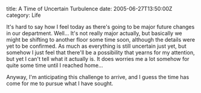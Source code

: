 title: A Time of Uncertain Turbulence
date: 2005-06-27T13:50:00Z
category: Life

It's hard to say how I feel today as there's going to be major future changes in our department. Well… It's not really major actually, but basically we might be shifting to another floor some time soon, although the details were yet to be confirmed. As much as everything is still uncertain just yet, but somehow I just feel that there'll be a possibility that yearns for my attention, but yet I can't tell what it actually is. It does worries me a lot somehow for quite some time until I reached home…

Anyway, I'm anticipating this challenge to arrive, and I guess the time has come for me to pursue what I have sought.

